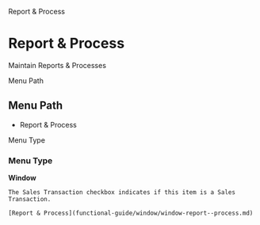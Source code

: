 
Report & Process
# Report & Process


Maintain Reports & Processes

Menu Path
## Menu Path



- Report & Process

Menu Type
### Menu Type

**Window**

```
The Sales Transaction checkbox indicates if this item is a Sales Transaction.
```

```
[Report & Process](functional-guide/window/window-report--process.md)
```